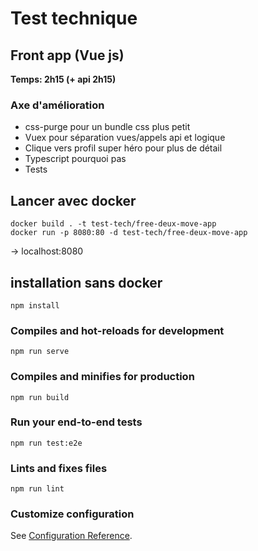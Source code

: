 # Test technique
## Front app (Vue js)

**Temps: 2h15 (+ api 2h15)**

### Axe d'amélioration 

- css-purge pour un bundle css plus petit
- Vuex pour séparation vues/appels api et logique
- Clique vers profil super héro pour plus de détail
- Typescript pourquoi pas
- Tests

## Lancer avec docker

```
docker build . -t test-tech/free-deux-move-app
docker run -p 8080:80 -d test-tech/free-deux-move-app
```

-> localhost:8080

## installation sans docker
```
npm install
```

### Compiles and hot-reloads for development
```
npm run serve
```

### Compiles and minifies for production
```
npm run build
```

### Run your end-to-end tests
```
npm run test:e2e
```

### Lints and fixes files
```
npm run lint
```

### Customize configuration
See [Configuration Reference](https://cli.vuejs.org/config/).
